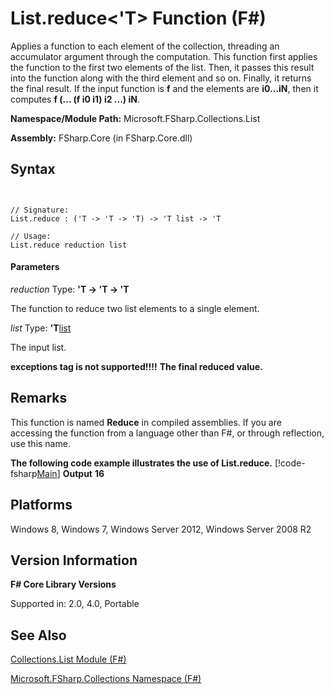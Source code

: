 # List.reduce<'T> Function (F#)

Applies a function to each element of the collection, threading an accumulator argument through the computation. This function first applies the function to the first two elements of the list. Then, it passes this result into the function along with the third element and so on. Finally, it returns the final result. If the input function is **f** and the elements are **i0...iN**, then it computes **f (... (f i0 i1) i2 ...) iN**.

**Namespace/Module Path:** Microsoft.FSharp.Collections.List

**Assembly:** FSharp.Core (in FSharp.Core.dll)


## Syntax


```


// Signature:
List.reduce : ('T -> 'T -> 'T) -> 'T list -> 'T

// Usage:
List.reduce reduction list

```



#### Parameters
*reduction*
Type: **'T -&gt; 'T -&gt; 'T**


The function to reduce two list elements to a single element.


*list*
Type: **'T**[list](http://msdn.microsoft.com/en-us/library/c627b668-477b-4409-91ed-06d7f1b3e4a7)


The input list.



**exceptions tag is not supported!!!!**
**The final reduced value.**
## Remarks
This function is named **Reduce** in compiled assemblies. If you are accessing the function from a language other than F#, or through reflection, use this name.

**The following code example illustrates the use of List.reduce.**
[!code-fsharp[Main](snippets/fslists/snippet33.fs)]
**Output**
**16**
## Platforms
Windows 8, Windows 7, Windows Server 2012, Windows Server 2008 R2


## Version Information
**F# Core Library Versions**

Supported in: 2.0, 4.0, Portable




## See Also
[Collections.List Module &#40;F&#35;&#41;](Collections.List-Module-%5BFSharp%5D.md)

[Microsoft.FSharp.Collections Namespace &#40;F&#35;&#41;](Microsoft.FSharp.Collections-Namespace-%5BFSharp%5D.md)

